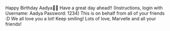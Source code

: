 Happy Birthday Aadya💜🤗
Have a great day ahead!! (Instructions, login with Username: Aadya  Password: 1234)
This is on behalf from all of your friends :D
We all love you a lot!
Keep smiling!
Lots of love, 
Marvelle and all your friends!
